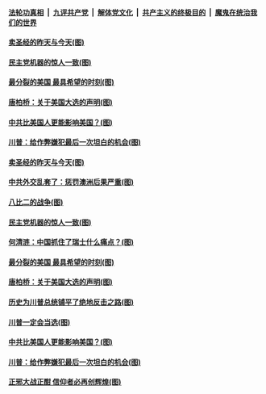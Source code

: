 ####  [法轮功真相](../../../../basic/blob/master/README.md?t=12180231) &nbsp;|&nbsp; [九评共产党](../../../../9ping.md/blob/master/README.md?t=12180231) &nbsp;|&nbsp; [解体党文化](../../../../jtdwh.md/blob/master/README.md?t=12180231)  &nbsp;|&nbsp; [共产主义的终极目的](../../../../gczydzjmd.md/blob/master/README.md?t=12180231) &nbsp;|&nbsp; [魔鬼在统治我们的世界](../../../../mgztzwmdsj.md/blob/master/README.md?t=12180231) 

#### [卖圣经的昨天与今天(图)](../pages/p4/956100.md?t=12180231) 

#### [民主党机器的惊人一致(图)](../pages/p4/956081.md?t=12180231) 

#### [最分裂的美国 最具希望的时刻(图)](../pages/p4/955472.md?t=12180231) 

#### [唐柏桥：关于美国大选的声明(图)](../pages/p4/956038.md?t=12180231) 

#### [中共比美国人更能影响美国？(图)](../pages/p4/955927.md?t=12180231) 

#### [川普：给作弊嫌犯最后一次坦白的机会(图)](../pages/p4/955932.md?t=12180231) 




#### [卖圣经的昨天与今天(图)](../pages/p4/956100.md?t=12180231) 

#### [中共外交乱套了：惩罚澳洲后果严重(图)](../pages/p4/956091.md?t=12180231) 


#### [八比二的战争(图)](../pages/p4/956085.md?t=12180231) 

#### [民主党机器的惊人一致(图)](../pages/p4/956081.md?t=12180231) 

#### [何清涟：中国抓住了瑞士什么痛点？(图)](../pages/p4/956076.md?t=12180231) 


#### [最分裂的美国 最具希望的时刻(图)](../pages/p4/955472.md?t=12180231) 

#### [唐柏桥：关于美国大选的声明(图)](../pages/p4/956038.md?t=12180231) 



#### [历史为川普总统铺平了绝地反击之路(图)](../pages/p4/955966.md?t=12180231) 

#### [川普一定会当选(图)](../pages/p4/955964.md?t=12180231) 


#### [中共比美国人更能影响美国？(图)](../pages/p4/955927.md?t=12180231) 

#### [川普：给作弊嫌犯最后一次坦白的机会(图)](../pages/p4/955932.md?t=12180231) 

#### [正邪大战正酣 信仰者必再创辉煌(图)](../pages/p4/955930.md?t=12180231) 

